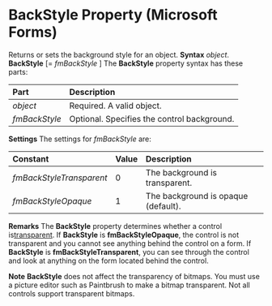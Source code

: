 
# BackStyle Property (Microsoft Forms)



Returns or sets the background style for an object.
 **Syntax**
 _object_. **BackStyle** [= _fmBackStyle_ ]
The  **BackStyle** property syntax has these parts:


|**Part**|**Description**|
|:-----|:-----|
| _object_|Required. A valid object.|
| _fmBackStyle_|Optional. Specifies the control background.|
 **Settings**
The settings for  _fmBackStyle_ are:


|**Constant**|**Value**|**Description**|
|:-----|:-----|:-----|
| _fmBackStyleTransparent_|0|The background is transparent.|
| _fmBackStyleOpaque_|1|The background is opaque (default).|
 **Remarks**
The  **BackStyle** property determines whether a control is[transparent](7ce2c60f-29fb-96e2-2516-73c99a6e7cff.md). If  **BackStyle** is **fmBackStyleOpaque**, the control is not transparent and you cannot see anything behind the control on a form. If **BackStyle** is **fmBackStyleTransparent**, you can see through the control and look at anything on the form located behind the control.

 **Note**   **BackStyle** does not affect the transparency of bitmaps. You must use a picture editor such as Paintbrush to make a bitmap transparent. Not all controls support transparent bitmaps.

